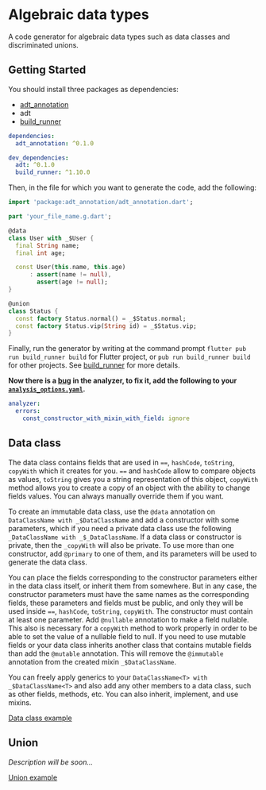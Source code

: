 # Algebraic data types

A code generator for algebraic data types such as data classes and discriminated unions.

## Getting Started

You should install three packages as dependencies:

- [adt_annotation](https://pub.dev/packages/adt_annotation)
- adt
- [build_runner](https://pub.dev/packages/build_runner)

```yaml
dependencies:
  adt_annotation: ^0.1.0

dev_dependencies:
  adt: ^0.1.0
  build_runner: ^1.10.0
```

Then, in the file for which you want to generate the code, add the following:

```dart
import 'package:adt_annotation/adt_annotation.dart';

part 'your_file_name.g.dart';

@data
class User with _$User {
  final String name;
  final int age;

  const User(this.name, this.age)
      : assert(name != null),
        assert(age != null);
}

@union
class Status {
  const factory Status.normal() = _$Status.normal;
  const factory Status.vip(String id) = _$Status.vip;
}
```

Finally, run the generator by writing at the command prompt `flutter pub run build_runner build` for Flutter project, or `pub run build_runner build` for other projects.
See [build_runner](https://pub.dev/packages/build_runner) for more details.


**Now there is a [bug](https://github.com/dart-lang/sdk/issues/42218) in the analyzer, to fix it, add the following to your [`analysis_options.yaml`](https://dart.dev/guides/language/analysis-options).**

```yaml
analyzer:
  errors:
    const_constructor_with_mixin_with_field: ignore
```

## Data class
The data class сontains fields that are used in `==`, `hashCode`, `toString`, `copyWith` which it creates for you. `==` and `hashCode` allow to compare objects as values, `toString` gives you a string representation of this object, `copyWith` method allows you to create a copy of an object with the ability to change fields values. You can always manually override them if you want. 

To create an immutable data class, use the `@data` annotation on `DataClassName with _$DataClassName` and add a constructor with some parameters, which  if you need a private data class use the following `_DataClassName with _$_DataClassName`. If a data class or constructor is private, then the `_copyWith` will also be private. To use more than one constructor, add `@primary` to one of them, and its parameters will be used to generate the data class.

You can place the fields corresponding to the constructor parameters either in the data class itself, or inherit them from somewhere. But in any case, the constructor parameters must have the same names as the corresponding fields, these parameters and fields must be public, and only they will be used inside `==`, `hashCode`, `toString`, `copyWith`. The constructor must contain at least one parameter. Add `@nullable` annotation to make a field nullable. This also is necessary for a `copyWith` method to work properly in order to be able to set the value of a nullable field to null. If you need to use mutable fields or your data class inherits another class that contains mutable fields than add the `@mutable` annotation. This will remove the `@immutable` annotation from the created mixin `_$DataClassName`.

You can freely apply generics to your `DataClassName<T> with _$DataClassName<T>` and also add any other members to a data class, such as other fields, methods, etc. You can also inherit, implement, and use mixins.

[Data class example](https://github.com/vr19860507/adt/blob/master/example/lib/data_class.dart)

## Union
_Description will be soon..._

[Union example](https://github.com/vr19860507/adt/blob/master/example/lib/union.dart)
